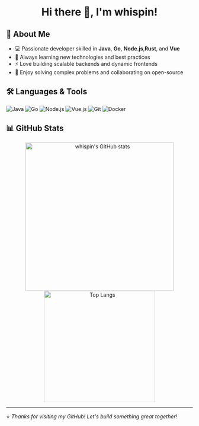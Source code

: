 <h1 align="center">Hi there 👋, I'm whispin!</h1>


## 🚀 About Me

- 💻 Passionate developer skilled in **Java**, **Go**, **Node.js**,**Rust**, and **Vue**
- 🌱 Always learning new technologies and best practices
- ⚡ Love building scalable backends and dynamic frontends
- 🧩 Enjoy solving complex problems and collaborating on open-source

## 🛠️ Languages & Tools

![Java](https://img.shields.io/badge/Java-ED8B00?style=flat-square&logo=java&logoColor=white)
![Go](https://img.shields.io/badge/Go-00ADD8?style=flat-square&logo=go&logoColor=white)
![Node.js](https://img.shields.io/badge/Node.js-339933?style=flat-square&logo=node.js&logoColor=white)
![Vue.js](https://img.shields.io/badge/Vue.js-4FC08D?style=flat-square&logo=vue.js&logoColor=white)
![Git](https://img.shields.io/badge/Git-F05032?style=flat-square&logo=git&logoColor=white)
![Docker](https://img.shields.io/badge/Docker-2496ED?style=flat-square&logo=docker&logoColor=white)

## 📊 GitHub Stats

<p align="center">
  <img src="https://github-readme-stats.vercel.app/api?username=whispin&show_icons=true&theme=radical" alt="whispin's GitHub stats" width="400"/>
  <img src="https://github-readme-stats.vercel.app/api/top-langs/?username=whispin&layout=compact&theme=radical" alt="Top Langs" width="300"/>
</p>




---

⭐️ *Thanks for visiting my GitHub! Let's build something great together!*
